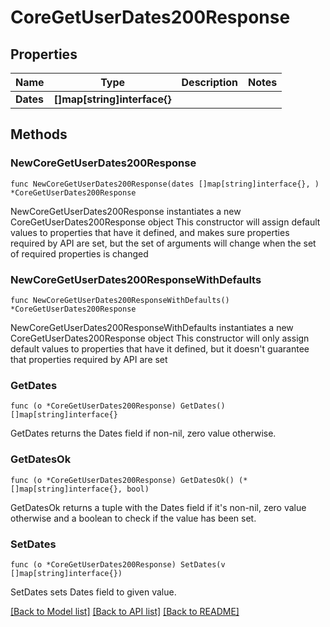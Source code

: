 # CoreGetUserDates200Response

## Properties

Name | Type | Description | Notes
------------ | ------------- | ------------- | -------------
**Dates** | **[]map[string]interface{}** |  | 

## Methods

### NewCoreGetUserDates200Response

`func NewCoreGetUserDates200Response(dates []map[string]interface{}, ) *CoreGetUserDates200Response`

NewCoreGetUserDates200Response instantiates a new CoreGetUserDates200Response object
This constructor will assign default values to properties that have it defined,
and makes sure properties required by API are set, but the set of arguments
will change when the set of required properties is changed

### NewCoreGetUserDates200ResponseWithDefaults

`func NewCoreGetUserDates200ResponseWithDefaults() *CoreGetUserDates200Response`

NewCoreGetUserDates200ResponseWithDefaults instantiates a new CoreGetUserDates200Response object
This constructor will only assign default values to properties that have it defined,
but it doesn't guarantee that properties required by API are set

### GetDates

`func (o *CoreGetUserDates200Response) GetDates() []map[string]interface{}`

GetDates returns the Dates field if non-nil, zero value otherwise.

### GetDatesOk

`func (o *CoreGetUserDates200Response) GetDatesOk() (*[]map[string]interface{}, bool)`

GetDatesOk returns a tuple with the Dates field if it's non-nil, zero value otherwise
and a boolean to check if the value has been set.

### SetDates

`func (o *CoreGetUserDates200Response) SetDates(v []map[string]interface{})`

SetDates sets Dates field to given value.



[[Back to Model list]](../README.md#documentation-for-models) [[Back to API list]](../README.md#documentation-for-api-endpoints) [[Back to README]](../README.md)


